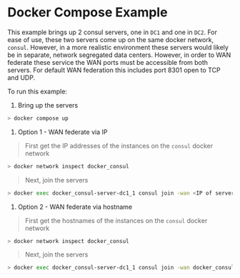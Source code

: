 # Docker Compose Example

This example brings up 2 consul servers, one in `DC1` and one in `DC2`. For ease
of use, these two servers come up on the same docker network, `consul`. However,
in a more realistic environment these servers would likely be in separate,
network segregated data centers. However, in order to WAN federate these
service the WAN ports must be accessible from both servers. For default WAN
federation this includes port 8301 open to TCP and UDP.

To run this example:

1. Bring up the servers

```bash
> docker compose up
```

1. Option 1 - WAN federate via IP

> First get the IP addresses of the instances on the `consul` docker network

```bash
> docker network inspect docker_consul
```

> Next, join the servers

```bash
> docker exec docker_consul-server-dc1_1 consul join -wan <IP of server 1> <IP of server 2>
```

1. Option 2 - WAN federate via hostname

> First get the hostnames of the instances on the `consul` docker network

```bash
> docker network inspect docker_consul
```

> Next, join the servers

```bash
> docker exec docker_consul-server-dc1_1 consul join -wan docker_consul-server-dc1_1 docker_consul-server-dc1_2
```
